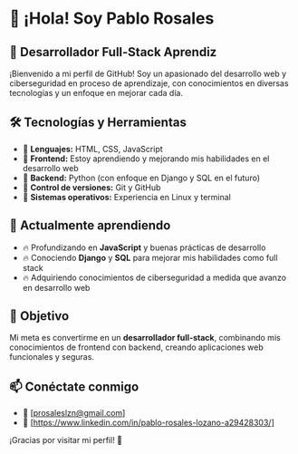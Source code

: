 # 👋 ¡Hola! Soy Pablo Rosales

## 🚀 Desarrollador Full-Stack Aprendiz

¡Bienvenido a mi perfil de GitHub! Soy un apasionado del desarrollo web y ciberseguridad en proceso de aprendizaje, con conocimientos en diversas tecnologías y un enfoque en mejorar cada día.

## 🛠️ Tecnologías y Herramientas
- 🔹 **Lenguajes:** HTML, CSS, JavaScript
- 🔹 **Frontend:** Estoy aprendiendo y mejorando mis habilidades en el desarrollo web
- 🔹 **Backend:** Python (con enfoque en Django y SQL en el futuro)
- 🔹 **Control de versiones:** Git y GitHub
- 🔹 **Sistemas operativos:** Experiencia en Linux y terminal

## 📌 Actualmente aprendiendo
- 🔥 Profundizando en **JavaScript** y buenas prácticas de desarrollo
- 🔥 Conociendo **Django** y **SQL** para mejorar mis habilidades como full stack
- 🔥 Adquiriendo conocimientos de ciberseguridad a medida que avanzo en desarrollo web

## 🌱 Objetivo
Mi meta es convertirme en un **desarrollador full-stack**, combinando mis conocimientos de frontend con backend, creando aplicaciones web funcionales y seguras.

## 📫 Conéctate conmigo
- 📧 [prosaleslzn@gmail.com]
- 💼 [https://www.linkedin.com/in/pablo-rosales-lozano-a29428303/]

¡Gracias por visitar mi perfil! 🚀 
